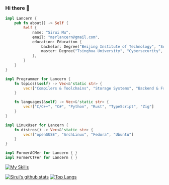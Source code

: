<!--
**Lancern/Lancern** is a ✨ _special_ ✨ repository because its `README.md` (this file) appears on your GitHub profile.

Here are some ideas to get you started:

- 🔭 I’m currently working on ...
- 🌱 I’m currently learning ...
- 👯 I’m looking to collaborate on ...
- 🤔 I’m looking for help with ...
- 💬 Ask me about ...
- 📫 How to reach me: ...
- 😄 Pronouns: ...
- ⚡ Fun fact: ...
-->

### Hi there 👋

```rust
impl Lancern {
    pub fn about() -> Self {
        Self {
            name: "Sirui Mu",
            email: "msrlancern@gmail.com",
            education: Education {
                bachelor: Degree("Beijing Institute of Technology", "Software Engineering", 2016..=2020),
                master: Degree("Tsinghua University", "Cybersecurity", 2020..=2023),
            },
        }
    }
}

impl Programmer for Lancern {
    fn topics(&self) -> Vec<&'static str> {
        vec!["Compilers & Toolchains", "Storage Systems", "Backend & Frontend"]
    }

    fn languages(&self) -> Vec<&'static str> {
        vec!["C/C++", "C#", "Python", "Rust", "TypeScript", "Zig"]
    }
}

impl LinuxUser for Lancern {
    fn distros() -> Vec<&'static str> {
        vec!["openSUSE", "ArchLinux", "Fedora", "Ubuntu"]
    }
}

impl FormerACMer for Lancern { }
impl FormerCTFer for Lancern { }
```

[![My Skills](https://skillicons.dev/icons?i=babel,bash,bootstrap,c,cs,cpp,cmake,css,discord,django,docker,dotnet,eclipse,emacs,flask,git,github,githubactions,gitlab,go,haskell,html,idea,jest,jquery,js,latex,linux,md,mongodb,mysql,nextjs,nginx,nodejs,postman,powershell,py,qt,raspberrypi,react,regex,rust,sqlite,stackoverflow,tailwind,twitter,ts,vercel,vim,visualstudio,vscode,wasm,webpack,wordpress,zig)](https://skillicons.dev)

[![Sirui's github stats](https://github-readme-stats.vercel.app/api?username=Lancern)](https://github.com/anuraghazra/github-readme-stats)
[![Top Langs](https://github-readme-stats.vercel.app/api/top-langs/?username=Lancern&layout=compact)](https://github.com/anuraghazra/github-readme-stats)
